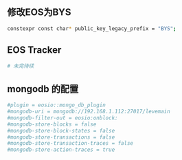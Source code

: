 

## 修改EOS为BYS

```bash
constexpr const char* public_key_legacy_prefix = "BYS";
```


## EOS Tracker

```bash
# 未完待续
```

## mongodb 的配置

```bash
#plugin = eosio::mongo_db_plugin
#mongodb-uri = mongodb://192.168.1.112:27017/levemain
#mongodb-filter-out = eosio:onblock:
#mongodb-store-blocks = false
#mongodb-store-block-states = false
#mongodb-store-transactions = false
#mongodb-store-transaction-traces = false
#mongodb-store-action-traces = true
```